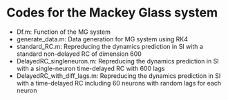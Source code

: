 # Codes for the Mackey Glass system
- Df.m:   Function of the MG system
- generate_data.m:  Data generation for MG system using RK4 
- standard_RC.m: Repreducing the dynamics prediction in SI with a standard non-delayed RC of dimension 600
- DelayedRC_singleneuron.m: Repreducing the dynamics prediction in SI with a single-neuron time-delayed RC with 600 lags
- DelayedRC_with_diff_lags.m: Repreducing the dynamics prediction in SI with a time-delayed RC including 60 neurons with random lags for each neuron

